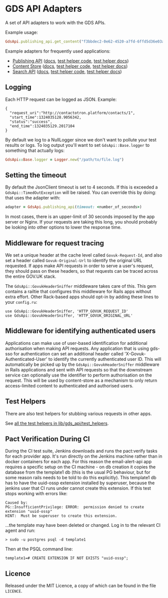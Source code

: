# GDS API Adapters

A set of API adapters to work with the GDS APIs.


Example usage:

```ruby
GdsApi.publishing_api.get_content("f3bbdec2-0e62-4520-a7fd-6ffd5d36e03a")
```

Example adapters for frequently used applications:

- [Publishing API](lib/gds_api/publishing_api.rb) ([docs](http://www.rubydoc.info/gems/gds-api-adapters/GdsApi/PublishingApi), [test helper code](https://github.com/alphagov/gds-api-adapters/blob/master/lib/gds_api/test_helpers/publishing_api.rb), [test helper docs](http://www.rubydoc.info/gems/gds-api-adapters/GdsApi/TestHelpers/PublishingApi))
- [Content Store](lib/gds_api/content_store.rb) ([docs](http://www.rubydoc.info/gems/gds-api-adapters/GdsApi/ContentStore), [test helper code](https://github.com/alphagov/gds-api-adapters/blob/master/lib/gds_api/test_helpers/content_store.rb), [test helper docs](http://www.rubydoc.info/gems/gds-api-adapters/GdsApi/TestHelpers/ContentStore))
- [Search API](lib/gds_api/search.rb) ([docs](http://www.rubydoc.info/gems/gds-api-adapters/GdsApi/Search), [test helper code](https://github.com/alphagov/gds-api-adapters/blob/master/lib/gds_api/test_helpers/search.rb), [test helper docs](http://www.rubydoc.info/gems/gds-api-adapters/GdsApi/TestHelpers/Search))

## Logging

Each HTTP request can be logged as JSON. Example:

    {
      "request_uri":"http://contactotron.platform/contacts/1",
      "start_time":1324035128.9056342,
      "status":"success",
      "end_time":1324035129.2017104
    }


By default we log to a NullLogger since we don't want to pollute your test
results or logs. To log output you'll want to set `GdsApi::Base.logger` to
something that actually logs:

```ruby
GdsApi::Base.logger = Logger.new("/path/to/file.log")
```

## Setting the timeout

By default the JsonClient timeout is set to 4 seconds. If this is exceeded a
`GdsApi::TimedOutException` will be raised. You can override this by doing:
that uses the adapter with:

```ruby
adapter = GdsApi.publishing_api(timeout: <number_of_seconds>)
```

In most cases, there is an upper-limit of 30 seconds imposed by the app server
or Nginx. If your requests are taking this long, you should probably be looking
into other options to lower the response time.

## Middleware for request tracing

We set a unique header at the cache level called `Govuk-Request-Id`, and also
set a header called `Govuk-Original-Url` to identify the original URL
requested.  If apps make API requests in order to serve a user's request, they
should pass on these headers, so that requests can be traced across the entire
GOV.UK stack.

The `GdsApi::GovukHeaderSniffer` middleware takes care of this. This gem
contains a railtie that configures this middleware for Rails apps without extra
effort.  Other Rack-based apps should opt-in by adding these lines to your
`config.ru`:

    use GdsApi::GovukHeaderSniffer, 'HTTP_GOVUK_REQUEST_ID'
    use GdsApi::GovukHeaderSniffer, 'HTTP_GOVUK_ORIGINAL_URL'

## Middleware for identifying authenticated users

Applications can make use of user-based identification for additional
authorisation when making API requests. Any application that is using gds-sso
for authentication can set an additional header called
'X-Govuk-Authenticated-User' to identify the currently authenticated user ID.
This will automatically be picked up by the `GdsApi::GovukHeaderSniffer`
middleware in Rails applications and sent with API requests so that the
downstream service can optionally use the identifier to perform authorisation
on the request. This will be used by content-store as a mechanism to only
return access-limited content to authenticated and authorised users.

## Test Helpers

There are also test helpers for stubbing various requests in other apps.

See [all the test helpers in lib/gds_api/test_helpers](/lib/gds_api/test_helpers).


## Pact Verification During CI

During the CI test suite, Jenkins downloads and runs the pact:verify tasks for
each provider app. It's run directly on the Jenkins machine rather than in
docker containers for each app. For this reason the email-alert-api app
requires a specific setup on the CI machine - on db creation it copies the
database from the template1 db (this is the usual PG behaviour, but for some
reason rails needs to be told to do this explicitly). This template1 db has
to have the uuid-ossp extension installed by superuser, because the jenkins
user that CI runs under cannot create this extension. If this test stops
working with errors like:

```
Caused by:
PG::InsufficientPrivilege: ERROR:  permission denied to create extension "uuid-ossp"
HINT:  Must be superuser to create this extension.
```

...the template may have been deleted or changed. Log in to the relevant CI
agent and run:

`> sudo -u postgres psql -d template1`

Then at the PSQL command line:

`template1=# CREATE EXTENSION IF NOT EXISTS "uuid-ossp";`

## Licence

Released under the MIT Licence, a copy of which can be found in the file
`LICENCE`.
